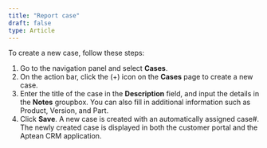 ```yaml
---
title: "Report case"
draft: false
type: Article
---
```



To create a new case, follow these steps:

1.	Go to the navigation panel and select **Cases**. 
2.	On the action bar, click the (+) icon on the **Cases** page to create a new case. 
3.	Enter the title of the case in the **Description** field, and input the details in the **Notes** groupbox. You can also fill in additional information such as Product, Version, and Part. 
4.	Click **Save**. A new case is created with an automatically assigned case#. The newly created case is displayed in both the customer portal and the Aptean CRM application. 
